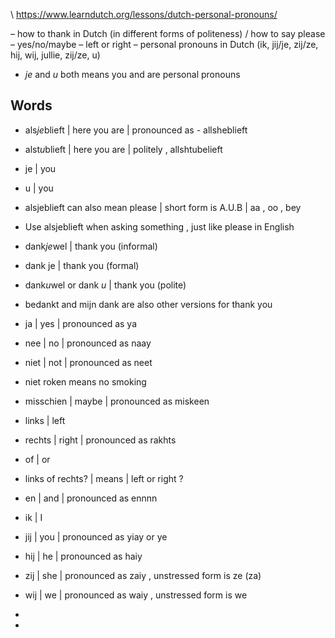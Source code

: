\ https://www.learndutch.org/lessons/dutch-personal-pronouns/

– how to thank in Dutch (in different forms of politeness) / how to say please
– yes/no/maybe
– left or right
– personal pronouns in Dutch (ik, jij/je, zij/ze, hij, wij, jullie, zij/ze, u)



- *je* and *u* both means you and are personal pronouns

## Words

- als*je*blieft | here you are | pronounced as - allsheblieft         
-  alst*u*blieft  | here you are   | politely , allshtubelieft      
- je | you 
- u  | you  
- alsjeblieft can also mean please | short form is A.U.B | aa , oo , bey 
- Use alsjeblieft when asking something , just like please in English
- dank*je*wel | thank you (informal)
- dank je | thank you (formal)
- dank*u*wel  or dank *u* | thank you (polite)
- bedankt and mijn dank are also other versions for thank you
- ja | yes | pronounced as ya 
- nee | no | pronounced as naay
- niet | not | pronounced as neet
- niet roken means no smoking
- misschien | maybe | pronounced as miskeen
- links | left 
- rechts | right | pronounced as rakhts 
- of | or 
- links of rechts? |  means  | left or right ?
- en | and | pronounced as ennnn
- ik | I
- jij | you | pronounced as yiay or ye
- hij | he | pronounced as haiy 
- zij | she | pronounced as zaiy , unstressed form is ze (za)
- wij | we | pronounced as waiy , unstressed form is we 
- 

- 

